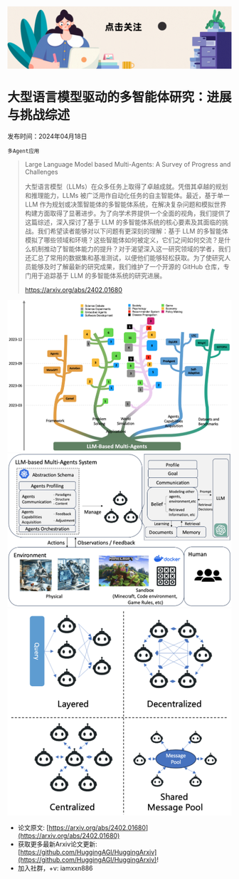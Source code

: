 ![](https://raw.githubusercontent.com/HuggingAGI/HuggingArxiv/main/imgs/follow2.gif)
# 大型语言模型驱动的多智能体研究：进展与挑战综述
发布时间：2024年04月18日

`多Agent应用`
> Large Language Model based Multi-Agents: A Survey of Progress and Challenges
>
> 大型语言模型（LLMs）在众多任务上取得了卓越成就。凭借其卓越的规划和推理能力，LLMs 被广泛用作自动化任务的自主智能体。最近，基于单一 LLM 作为规划或决策智能体的多智能体系统，在解决复杂问题和模拟世界构建方面取得了显著进步。为了向学术界提供一个全面的视角，我们提供了这篇综述，深入探讨了基于 LLM 的多智能体系统的核心要素及其面临的挑战。我们希望读者能够对以下问题有更深刻的理解：基于 LLM 的多智能体模拟了哪些领域和环境？这些智能体如何被定义，它们之间如何交流？是什么机制推动了智能体能力的提升？对于渴望深入这一研究领域的学者，我们还汇总了常用的数据集和基准测试，以便他们能够轻松获取。为了使研究人员能够及时了解最新的研究成果，我们维护了一个开源的 GitHub 仓库，专门用于追踪基于 LLM 的多智能体系统的研究进展。
>
> https://arxiv.org/abs/2402.01680

![](https://raw.githubusercontent.com/HuggingAGI/HuggingArxiv/main/paper_images/2402.01680/trend_example.png)
![](https://raw.githubusercontent.com/HuggingAGI/HuggingArxiv/main/paper_images/2402.01680/LLM-MA.png)
![](https://raw.githubusercontent.com/HuggingAGI/HuggingArxiv/main/paper_images/2402.01680/Agent_communication.png)


- 论文原文: [https://arxiv.org/abs/2402.01680](https://arxiv.org/abs/2402.01680)
- 获取更多最新Arxiv论文更新: [https://github.com/HuggingAGI/HuggingArxiv](https://github.com/HuggingAGI/HuggingArxiv)!
- 加入社群，+v: iamxxn886